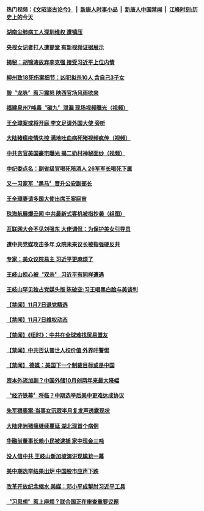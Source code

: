 #### 热门视频：[《文昭谈古论今》](https://github.com/gfw-breaker/wenzhao/blob/master/README.md?t=11081233) &nbsp;|&nbsp; [新唐人时事小品](https://github.com/gfw-breaker/ntdtv-comedy/blob/master/README.md?t=11081233) &nbsp;|&nbsp; [新唐人中国禁闻](https://github.com/gfw-breaker/ntdtv-news/blob/master/README.md?t=11081233) &nbsp;|&nbsp; [江峰时刻:历史上的今天](https://github.com/gfw-breaker/today-in-history/blob/master/README.md?t=11081233) 


#### [湖南尘肺病工人深圳维权 遭镇压](../pages/news204/a1398551.md?t=11081233) 

#### [央视女记者打人遭提堂 有新视频证据展示](../pages/news204/a1398531.md?t=11081233) 

#### [揭秘：胡锦涛放弃李克强 接受习近平上位内情](../pages/news204/a1398388.md?t=11081233) 

#### [柳州致18死伤案细节：凶犯拟杀10人 含自己3子女](../pages/news204/a1398542.md?t=11081233) 

#### [毁〝龙脉〞惹习震怒 陕西官场风雨欲来](../pages/news204/a1398540.md?t=11081233) 

#### [福建泉州7吨毒〝碳九〞泄漏 现场视频曝光（视频）](../pages/news204/a1398549.md?t=11081233) 

#### [王全璋案或将开庭 李文足请外国大使 旁听](../pages/news204/a1398545.md?t=11081233) 

#### [大陆猪瘟疫情失控 满地吐血病死猪视频疯传（视频）](../pages/news204/a1398536.md?t=11081233) 

#### [中共贪官美国豪宅曝光 揭二奶村神秘面纱（视频）](../pages/news204/a1398523.md?t=11081233) 

#### [中纪委点名：副省级官喝死陪酒人 26军军长喝死下属](../pages/news204/a1398519.md?t=11081233) 

#### [又一习家军〝黑马〞晋升公安副部长](../pages/news204/a1398505.md?t=11081233) 

#### [王全璋妻请多国大使出席王案庭审](../pages/news204/a1398513.md?t=11081233) 

#### [珠海航展爆丑闻 中共最新式客机被指抄袭（组图）](../pages/news204/a1398510.md?t=11081233) 

#### [互联网大会不见刘强东  大佬调侃：为保护美女引导员](../pages/news204/a1398489.md?t=11081233) 

#### [遭中共党媒攻击多年 众院未来议长被指强硬反共](../pages/news204/a1398430.md?t=11081233) 

#### [专家：美众议院易主 习近平更麻烦了](../pages/news204/a1398484.md?t=11081233) 


#### [王岐山担心被〝双杀〞 习近平有同样遭遇](../pages/news204/a1398367.md?t=11081233) 


#### [王岐山罕见独占党媒头版  陈破空:习王唱黑白脸与美谈判](../pages/news204/a1398469.md?t=11081233) 

#### [【禁闻】11月7日退党精选](../pages/news204/a1398472.md?t=11081233) 

#### [【禁闻】11月7日维权动态](../pages/news204/a1398471.md?t=11081233) 

#### [【禁闻】《纽时》：中共在全球难找贸易盟友](../pages/news204/a1398463.md?t=11081233) 

#### [【禁闻】中共否认普世人权价值 外界吁警惕](../pages/news204/a1398456.md?t=11081233) 

#### [【禁闻】 德媒：美国下一个制裁目标或是中国](../pages/news204/a1398449.md?t=11081233) 

#### [资本外流加剧？中国外储10月创两年来最大降幅](../pages/news204/a1398441.md?t=11081233) 

#### [〝经济铁幕〞将临？中期选举后美中更难达成协议](../pages/news204/a1398437.md?t=11081233) 

#### [朱军猥亵案:当事女沉寂半月复发声透露现状](../pages/news204/a1398438.md?t=11081233) 

#### [大陆非洲猪瘟继续蔓延  湖北现首个病例](../pages/news204/a1398434.md?t=11081233) 

#### [华融前董事长赖小民被逮捕 家中现金三吨](../pages/news204/a1398433.md?t=11081233) 

#### [没人信中共 王岐山新加坡演讲现尴尬一幕](../pages/news204/a1398263.md?t=11081233) 

#### [美中期选举结果出炉 中国股市应声下跌](../pages/news204/a1398417.md?t=11081233) 

#### [改革开放纪念缩水 美媒：邓小平成掣肘习近平工具](../pages/news204/a1398286.md?t=11081233) 

#### [〝习思想〞惹上麻烦？联合国正在审查重要议题](../pages/news204/a1398406.md?t=11081233) 

